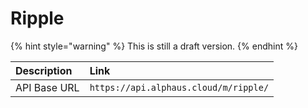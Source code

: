 # Ripple

{% hint style="warning" %}
This is still a draft version.
{% endhint %}

| Description | Link |
| :--- | :--- |
| API Base URL | `https://api.alphaus.cloud/m/ripple/` |

